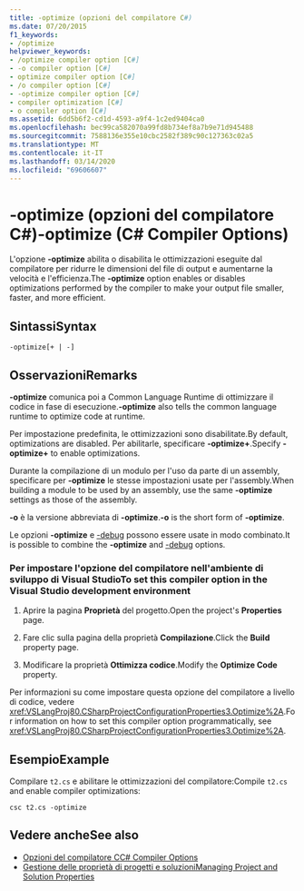 ```yaml
---
title: -optimize (opzioni del compilatore C#)
ms.date: 07/20/2015
f1_keywords:
- /optimize
helpviewer_keywords:
- /optimize compiler option [C#]
- -o compiler option [C#]
- optimize compiler option [C#]
- /o compiler option [C#]
- -optimize compiler option [C#]
- compiler optimization [C#]
- o compiler option [C#]
ms.assetid: 6dd5b6f2-cd1d-4593-a9f4-1c2ed9404ca0
ms.openlocfilehash: bec99ca582070a99fd8b734ef8a7b9e71d945488
ms.sourcegitcommit: 7588136e355e10cbc2582f389c90c127363c02a5
ms.translationtype: MT
ms.contentlocale: it-IT
ms.lasthandoff: 03/14/2020
ms.locfileid: "69606607"
---
```

# <a name="-optimize-c-compiler-options"></a><span data-ttu-id="6edad-102">-optimize (opzioni del compilatore C#)</span><span class="sxs-lookup"><span data-stu-id="6edad-102">-optimize (C# Compiler Options)</span></span>
<span data-ttu-id="6edad-103">L'opzione **-optimize** abilita o disabilita le ottimizzazioni eseguite dal compilatore per ridurre le dimensioni del file di output e aumentarne la velocità e l'efficienza.</span><span class="sxs-lookup"><span data-stu-id="6edad-103">The **-optimize** option enables or disables optimizations performed by the compiler to make your output file smaller, faster, and more efficient.</span></span>  
  
## <a name="syntax"></a><span data-ttu-id="6edad-104">Sintassi</span><span class="sxs-lookup"><span data-stu-id="6edad-104">Syntax</span></span>  
  
```console  
-optimize[+ | -]  
```  
  
## <a name="remarks"></a><span data-ttu-id="6edad-105">Osservazioni</span><span class="sxs-lookup"><span data-stu-id="6edad-105">Remarks</span></span>  
 <span data-ttu-id="6edad-106">**-optimize** comunica poi a Common Language Runtime di ottimizzare il codice in fase di esecuzione.</span><span class="sxs-lookup"><span data-stu-id="6edad-106">**-optimize** also tells the common language runtime to optimize code at runtime.</span></span>  
  
 <span data-ttu-id="6edad-107">Per impostazione predefinita, le ottimizzazioni sono disabilitate.</span><span class="sxs-lookup"><span data-stu-id="6edad-107">By default, optimizations are disabled.</span></span> <span data-ttu-id="6edad-108">Per abilitarle, specificare **-optimize+**.</span><span class="sxs-lookup"><span data-stu-id="6edad-108">Specify **-optimize+** to enable optimizations.</span></span>  
  
 <span data-ttu-id="6edad-109">Durante la compilazione di un modulo per l'uso da parte di un assembly, specificare per **-optimize** le stesse impostazioni usate per l'assembly.</span><span class="sxs-lookup"><span data-stu-id="6edad-109">When building a module to be used by an assembly, use the same **-optimize** settings as those of the assembly.</span></span>  
  
 <span data-ttu-id="6edad-110">**-o** è la versione abbreviata di **-optimize**.</span><span class="sxs-lookup"><span data-stu-id="6edad-110">**-o** is the short form of **-optimize**.</span></span>  
  
 <span data-ttu-id="6edad-111">Le opzioni **-optimize** e [-debug](./debug-compiler-option.md) possono essere usate in modo combinato.</span><span class="sxs-lookup"><span data-stu-id="6edad-111">It is possible to combine the **-optimize** and [-debug](./debug-compiler-option.md) options.</span></span>  
  
### <a name="to-set-this-compiler-option-in-the-visual-studio-development-environment"></a><span data-ttu-id="6edad-112">Per impostare l'opzione del compilatore nell'ambiente di sviluppo di Visual Studio</span><span class="sxs-lookup"><span data-stu-id="6edad-112">To set this compiler option in the Visual Studio development environment</span></span>  
  
1. <span data-ttu-id="6edad-113">Aprire la pagina **Proprietà** del progetto.</span><span class="sxs-lookup"><span data-stu-id="6edad-113">Open the project's **Properties** page.</span></span>  
  
2. <span data-ttu-id="6edad-114">Fare clic sulla pagina della proprietà **Compilazione**.</span><span class="sxs-lookup"><span data-stu-id="6edad-114">Click the **Build** property page.</span></span>  
  
3. <span data-ttu-id="6edad-115">Modificare la proprietà **Ottimizza codice**.</span><span class="sxs-lookup"><span data-stu-id="6edad-115">Modify the **Optimize Code** property.</span></span>  
  
 <span data-ttu-id="6edad-116">Per informazioni su come impostare questa opzione del compilatore a livello di codice, vedere <xref:VSLangProj80.CSharpProjectConfigurationProperties3.Optimize%2A>.</span><span class="sxs-lookup"><span data-stu-id="6edad-116">For information on how to set this compiler option programmatically, see <xref:VSLangProj80.CSharpProjectConfigurationProperties3.Optimize%2A>.</span></span>  
  
## <a name="example"></a><span data-ttu-id="6edad-117">Esempio</span><span class="sxs-lookup"><span data-stu-id="6edad-117">Example</span></span>  
 <span data-ttu-id="6edad-118">Compilare `t2.cs` e abilitare le ottimizzazioni del compilatore:</span><span class="sxs-lookup"><span data-stu-id="6edad-118">Compile `t2.cs` and enable compiler optimizations:</span></span>  
  
```console  
csc t2.cs -optimize  
```  
  
## <a name="see-also"></a><span data-ttu-id="6edad-119">Vedere anche</span><span class="sxs-lookup"><span data-stu-id="6edad-119">See also</span></span>

- [<span data-ttu-id="6edad-120">Opzioni del compilatore C</span><span class="sxs-lookup"><span data-stu-id="6edad-120">C# Compiler Options</span></span>](./index.md)
- [<span data-ttu-id="6edad-121">Gestione delle proprietà di progetti e soluzioni</span><span class="sxs-lookup"><span data-stu-id="6edad-121">Managing Project and Solution Properties</span></span>](/visualstudio/ide/managing-project-and-solution-properties)

